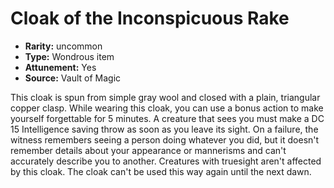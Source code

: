 
# Cloak of the Inconspicuous Rake

* **Rarity:** uncommon
* **Type:** Wondrous item
* **Attunement:** Yes
* **Source:** Vault of Magic


This cloak is spun from simple gray wool and closed with a plain, triangular copper clasp. While wearing this cloak, you can use a bonus action to make yourself forgettable for 5 minutes. A creature that sees you must make a DC 15 Intelligence saving throw as soon as you leave its sight. On a failure, the witness remembers seeing a person doing whatever you did, but it doesn't remember details about your appearance or mannerisms and can't accurately describe you to another. Creatures with truesight aren't affected by this cloak. The cloak can't be used this way again until the next dawn.
